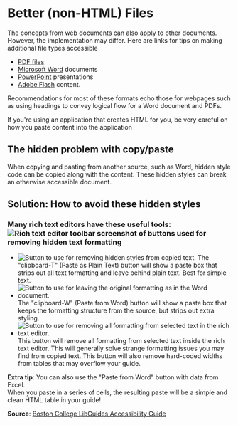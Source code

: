 # Better \(non-HTML\) Files

The concepts from web documents can also apply to other documents. However, the implementation may differ. Here are links for tips on making additional file types accessible

* [PDF files](http://webaim.org/techniques/acrobat/)
* [Microsoft Word](http://webaim.org/techniques/word/) documents
* [PowerPoint](http://webaim.org/techniques/powerpoint/) presentations
* [Adobe Flash](http://webaim.org/techniques/flash/) content.

Recommendations for most of these formats echo those for webpages such as using headings to convey logical flow for a Word document and PDFs.

If you're using an application that creates HTML for you, be very careful on how you paste content into the application

## The hidden problem with copy/paste

When copying and pasting from another source, such as Word, hidden style code can be copied along with the content. These hidden styles can break an otherwise accessible document.

## Solution: How to avoid these hidden styles

### Many rich text editors have these useful tools: ![Rich text editor toolbar screenshot of buttons used for removing hidden text formatting](http://s3.amazonaws.com/libapps/accounts/3908/images/lg-richtexteditor-toolbar.png)

* ![Button to use for removing hidden styles from copied text.](http://s3.amazonaws.com/libapps/accounts/3908/images/lg-pasteplainbutton.png) The "clipboard-T" \(Paste as Plain Text\) button will show a paste box that strips out all text formatting and leave behind plain text. Best for simple text.
* ![Button to use for leaving the original formatting as in the Word document.](http://s3.amazonaws.com/libapps/accounts/3908/images/lg-pastewordbutton.png) The "clipboard-W" \(Paste from Word\) button will show a paste box that keeps the formatting structure from the source, but strips out extra styling. 
* ![Button to use for removing all formatting from selected text in the rich text editor.](http://s3.amazonaws.com/libapps/accounts/3908/images/lg-clearformattingbutton.png) This button will remove all formatting from selected text inside the rich text editor. This will generally solve strange formatting issues you may find from copied text. This button will also remove hard-coded widths from tables that may overflow your guide.

**Extra tip**: You can also use the "Paste from Word" button with data from Excel.  
When you paste in a series of cells, the resulting paste will be a simple and clean HTML table in your guide!

**Source**: [Boston College LibGuides Accessibility Guide](http://libguides.bc.edu/guidestandards/accessibility)

